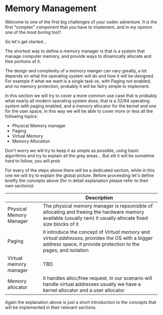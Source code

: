 # Memory Management

Welcome to one of the first big challenges of your osdev adventure. It is the first "complex" component that you have to implement, and in my opinion one of the most boring too!! 

So let's get started...

The shortest way to define a memory manager is that is a system that manage computer memory, and provide ways to dinamically allocate and free portions of it. 

The design and complexity of a memory manger can vary greatly, a lot depends on what the operating system will do and how it will be designed. For example if what we want is a single task os, with Paging not enabled, and no memory protection, probably it will be failry simple to implement. 

In this section we will try to cover a more common use case that is probably what nearly all modern operating system does, that is a 32/64 operating system with paging enabled, and a memory allocator for the kernel and one for the user space, in this way we will be able to cover more or less all the following topics: 

* Physical Memory manager
* Paging 
* Virtual Memory
* Memory Allocation

Don't worry we will try to keep it as simple as possible, using basic algorithms and try to explain all the grey areas... But stil it will be sometime hard to follow, you will prob

For every of the steps above there will be a dedicated section, while in this one we will try to explain the global picture. Before proceeding let's define briefly the concepts above (for in detail explanation please refer to their own sections): 

| | Description |
|-|-------------|
| Physical Memory Manager | The physical memory manager is repsonsible of allocating and freeing  the hardware memory available (usually ram) it usually allocate fixed size blocks of it|
| Paging | it introduce the concept of *Virtual memory* and *virtual addresses*, provides the OS with a bigger address space, it provide protection to the pages, and isolation | 
| Virtual memory manager | TBD |
| Memory allocator | it handles alloc/free request, in our scenario will handle virtual addresses usually we have a kernel allocator and a user allocator | 

Again the explanation above is just a short introduction to the concepts that will be implemented in their relevant sections. 
